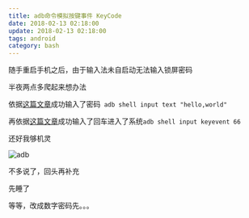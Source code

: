 ```yaml
---
title: adb命令模拟按键事件 KeyCode
date: 2018-02-13 02:18:00
update: 2018-02-13 02:18:00
tags: android
category: bash
---
```


随手重启手机之后，由于输入法未自启动无法输入锁屏密码

半夜两点多爬起来想办法

依据[这篇文章](http://blog.csdn.net/skycnlr/article/details/68922205)成功输入了密码` adb shell input text "hello,world"`

再依据[这篇文章](http://blog.csdn.net/jlminghui/article/details/39268419)成功输入了回车进入了系统`adb shell input keyevent 66`

还好我够机灵

![adb](https://img.totoro.pub/blog/adb.png)

不多说了，回头再补充

先睡了

等等，改成数字密码先。。。